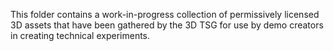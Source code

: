 This folder contains a work-in-progress collection of permissively licensed 3D assets that have been gathered by the 3D TSG for use by demo creators in creating technical experiments.
